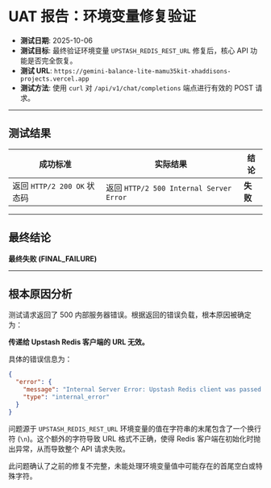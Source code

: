 # UAT 报告：环境变量修复验证

- **测试日期**: 2025-10-06
- **测试目标**: 最终验证环境变量 `UPSTASH_REDIS_REST_URL` 修复后，核心 API 功能是否完全恢复。
- **测试 URL**: `https://gemini-balance-lite-mamu35kit-xhaddisons-projects.vercel.app`
- **测试方法**: 使用 `curl` 对 `/api/v1/chat/completions` 端点进行有效的 POST 请求。

---

## 测试结果

| 成功标准 | 实际结果 | 结论 |
| --- | --- | --- |
| 返回 `HTTP/2 200 OK` 状态码 | 返回 `HTTP/2 500 Internal Server Error` | **失败** |

---

## 最终结论

**最终失败 (FINAL_FAILURE)**

---

## 根本原因分析

测试请求返回了 500 内部服务器错误。根据返回的错误负载，根本原因被确定为：

**传递给 Upstash Redis 客户端的 URL 无效。**

具体的错误信息为：
```json
{
  "error": {
    "message": "Internal Server Error: Upstash Redis client was passed an invalid URL. You should pass a URL starting with https. Received: \"https://rested-imp-13075.upstash.io\n\". ",
    "type": "internal_error"
  }
}
```

问题源于 `UPSTASH_REDIS_REST_URL` 环境变量的值在字符串的末尾包含了一个换行符 (`\n`)。这个额外的字符导致 URL 格式不正确，使得 Redis 客户端在初始化时抛出异常，从而导致整个 API 请求失败。

此问题确认了之前的修复不完整，未能处理环境变量值中可能存在的首尾空白或特殊字符。
